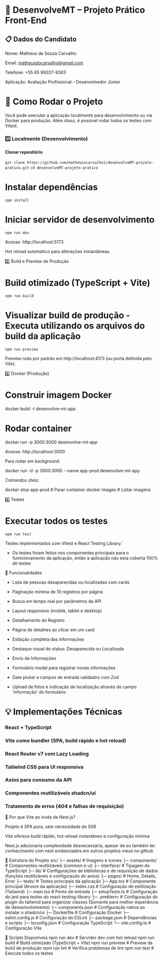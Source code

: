 # 🚀 DesenvolveMT – Projeto Prático Front-End

## 📋 Dados do Candidato

Nome: Matheus de Souza Carvalho

Email: matheusdocarvalho@gmail.com

Telefone: +55 65 99207-9383

Aplicação: Avaliação Profissional – Desenvolvedor Júnior

# 🚀 Como Rodar o Projeto

Você pode executar a aplicação localmente para desenvolvimento ou via Docker para produção. Além disso, é possível rodar todos os testes com Vitest.

### 1️⃣ Localmente (Desenvolvimento)

#### Clonar repositório

`git clone https://github.com/matheusscarvalho1/desenvolveMT-projeto-pratico.git`
`cd desenvolveMT-projeto-pratico`

# Instalar dependências

`npm install `

# Iniciar servidor de desenvolvimento

`npm run dev`

Acesse: http://localhost:5173

Hot reload automático para alterações instantâneas.

2️⃣ Build e Preview de Produção

# Build otimizado (TypeScript + Vite)

`npm run build`

# Visualizar build de produção - Executa utilizando os arquivos do build da aplicação

`npm run preview`

Preview roda por padrão em http://localhost:4173
(ou porta definida pelo Vite).

3️⃣ Docker (Produção)

# Construir imagem Docker

docker build -t desenvolve-mt-app .

# Rodar container

docker run -p 3000:3000 desenvolve-mt-app

Acesse: http://localhost:3000

Para rodar em background:

docker run -d -p 3000:3000 --name app-prod desenvolve-mt-app

Comandos úteis:

docker stop app-prod # Parar container
docker images # Listar imagens

4️⃣ Testes

# Executar todos os testes

`npm run test`

Testes implementados com Vitest e React Testing Library.`

- Os testes foram feitos nos componentes principais para o funncionamento da aplicação, então a aplicação não esta coberta 100% de testes

🎯 Funcionalidades

- Lista de pessoas desaparecidas ou localizadas com cards

- Paginação mínima de 10 registros por página

- Busca em tempo real por parâmetros da API

- Layout responsivo (mobile, tablet e desktop)

- Detalhamento do Registro

- Página de detalhes ao clicar em um card

- Exibição completa das informações

- Destaque visual do status: Desaparecida ou Localizada

- Envio de Informações

- Formulário modal para registrar novas informações

- Date picker e campos de entrada validados com Zod

- Upload de fotos e indicação de localização através do campo 'informação' do formulário

# 💡 Implementações Técnicas

### React + TypeScript

### Vite como bundler (SPA, build rápido e hot reload)

### React Router v7 com Lazy Loading

### Tailwind CSS para UI responsiva

### Axios para consumo da API

### Componentes reutilizáveis shadcn/ui

### Tratamento de erros (404 e falhas de requisição)

🤔 Por que Vite ao invés de Next.js?

Projeto é SPA pura, sem necessidade de SSR

Vite oferece build rápido, hot reload instantâneo e configuração mínima

Next.js adicionaria complexidade desnecessária, apesar de eu também ter conhecimento com next evidenciados em outros projetos meus no github

📁 Estrutura do Projeto
src/
├─ assets/ # Imagens e ícones
├─ components/ # Componentes reutilizáveis (common e ui)
├─ interface/ # Tipagem do TypeScript
├─ lib/ # Configurações de bibliotecas e de requisição de dados (funções reutilizáveis e configuração do axios)
├─ pages/ # Home, Details, Error
├─ tests/ # Testes principais da aplicação
├─ App.tsx # Componente principal (Arvore da aplicação)
├─ index.css # Configuração de estilização (Tailwind)
├─ main.tsx # Ponto de entrada
├─ setupTests.ts # Configuração do jest para testes do react-testing-library
├─ .prettierrc # Configuração do plugin do tailwind para organizar classes (Somente para melhor experiência de densenvolvimento)
├─ components.json # Configuração nativa ao instalar o shadcn/ui
├─ Dockerfile # Configuração Docker
├─ eslint.config.js # Configuração do ESLint
├─ package.json # Dependências e scripts
├─ tsconfig.json # Configuração TypeScript
└─ vite.config.ts # Configuração Vite

🔧 Scripts Disponíveis
npm run dev # Servidor dev com hot reload
npm run build # Build otimizado (TypeScript + Vite)
npm run preview # Preview da build de produção
npm run lint # Verifica problemas de lint
npm run test # Executa todos os testes
